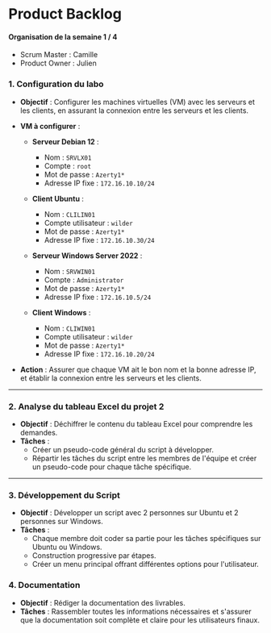 # Product Backlog

#### Organisation de la semaine 1 / 4
- Scrum Master : Camille
- Product Owner : Julien

### 1. Configuration du labo

- **Objectif** : Configurer les machines virtuelles (VM) avec les serveurs et les clients, en assurant la connexion entre les serveurs et les clients.
- **VM à configurer** :
  
  - **Serveur Debian 12** : 
    - Nom : `SRVLX01`
    - Compte : `root`
    - Mot de passe : `Azerty1*`
    - Adresse IP fixe : `172.16.10.10/24`
      
  - **Client Ubuntu** : 
    - Nom : `CLILIN01`
    - Compte utilisateur : `wilder`
    - Mot de passe : `Azerty1*`
    - Adresse IP fixe : `172.16.10.30/24`
      
  - **Serveur Windows Server 2022** : 
    - Nom : `SRVWIN01`
    - Compte : `Administrator`
    - Mot de passe : `Azerty1*`
    - Adresse IP fixe : `172.16.10.5/24`
      
  - **Client Windows** : 
    - Nom : `CLIWIN01`
    - Compte utilisateur : `wilder`
    - Mot de passe : `Azerty1*`
    - Adresse IP fixe : `172.16.10.20/24`
      
- **Action** : Assurer que chaque VM ait le bon nom et la bonne adresse IP, et établir la connexion entre les serveurs et les clients.
---
### 2. Analyse du tableau Excel du projet 2

- **Objectif** : Déchiffrer le contenu du tableau Excel pour comprendre les demandes.
- **Tâches** :
  - Créer un pseudo-code général du script à développer.
  - Répartir les tâches du script entre les membres de l'équipe et créer un pseudo-code pour chaque tâche spécifique.
---
### 3. Développement du Script

- **Objectif** : Développer un script avec 2 personnes sur Ubuntu et 2 personnes sur Windows.
- **Tâches** :
  - Chaque membre doit coder sa partie pour les tâches spécifiques sur Ubuntu ou Windows.
  - Construction progressive par étapes.
  - Créer un menu principal offrant différentes options pour l'utilisateur.

### 4. Documentation

- **Objectif** : Rédiger la documentation des livrables.
- **Tâches** : Rassembler toutes les informations nécessaires et s'assurer que la documentation soit complète et claire pour les utilisateurs finaux.

